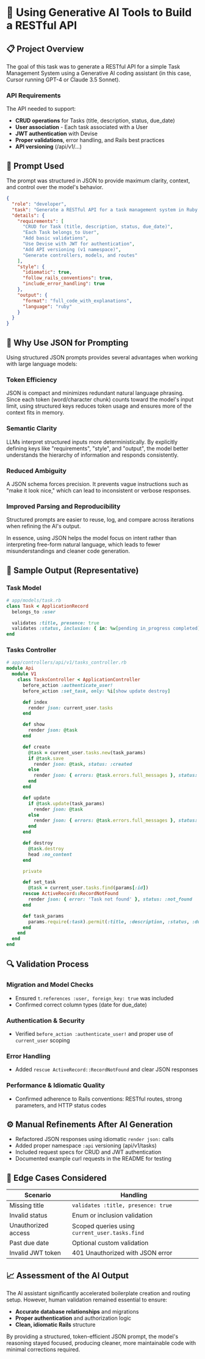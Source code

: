 # 🧠 Using Generative AI Tools to Build a RESTful API

## 📋 Project Overview

The goal of this task was to generate a RESTful API for a simple Task Management System using a Generative AI coding assistant (in this case, Cursor running GPT-4 or Claude 3.5 Sonnet).

### API Requirements

The API needed to support:

- **CRUD operations** for Tasks (title, description, status, due_date)
- **User association** - Each task associated with a User
- **JWT authentication** with Devise
- **Proper validations**, error handling, and Rails best practices
- **API versioning** (/api/v1/...)

## 💬 Prompt Used

The prompt was structured in JSON to provide maximum clarity, context, and control over the model's behavior.

```json
{
  "role": "developer",
  "task": "Generate a RESTful API for a task management system in Ruby on Rails.",
  "details": {
    "requirements": [
      "CRUD for Task (title, description, status, due_date)",
      "Each Task belongs_to User",
      "Add basic validations",
      "Use Devise with JWT for authentication",
      "Add API versioning (v1 namespace)",
      "Generate controllers, models, and routes"
    ],
    "style": {
      "idiomatic": true,
      "follow_rails_conventions": true,
      "include_error_handling": true
    },
    "output": {
      "format": "full_code_with_explanations",
      "language": "ruby"
    }
  }
}
```

## 🧩 Why Use JSON for Prompting

Using structured JSON prompts provides several advantages when working with large language models:

### Token Efficiency

JSON is compact and minimizes redundant natural language phrasing. Since each token (word/character chunk) counts toward the model's input limit, using structured keys reduces token usage and ensures more of the context fits in memory.

### Semantic Clarity

LLMs interpret structured inputs more deterministically. By explicitly defining keys like "requirements", "style", and "output", the model better understands the hierarchy of information and responds consistently.

### Reduced Ambiguity

A JSON schema forces precision. It prevents vague instructions such as "make it look nice," which can lead to inconsistent or verbose responses.

### Improved Parsing and Reproducibility

Structured prompts are easier to reuse, log, and compare across iterations when refining the AI's output.

In essence, using JSON helps the model focus on intent rather than interpreting free-form natural language, which leads to fewer misunderstandings and cleaner code generation.

## 🧱 Sample Output (Representative)

### Task Model

```ruby
# app/models/task.rb
class Task < ApplicationRecord
  belongs_to :user

  validates :title, presence: true
  validates :status, inclusion: { in: %w[pending in_progress completed] }
end
```

### Tasks Controller

```ruby
# app/controllers/api/v1/tasks_controller.rb
module Api
  module V1
    class TasksController < ApplicationController
      before_action :authenticate_user!
      before_action :set_task, only: %i[show update destroy]

      def index
        render json: current_user.tasks
      end

      def show
        render json: @task
      end

      def create
        @task = current_user.tasks.new(task_params)
        if @task.save
          render json: @task, status: :created
        else
          render json: { errors: @task.errors.full_messages }, status: :unprocessable_entity
        end
      end

      def update
        if @task.update(task_params)
          render json: @task
        else
          render json: { errors: @task.errors.full_messages }, status: :unprocessable_entity
        end
      end

      def destroy
        @task.destroy
        head :no_content
      end

      private

      def set_task
        @task = current_user.tasks.find(params[:id])
      rescue ActiveRecord::RecordNotFound
        render json: { error: 'Task not found' }, status: :not_found
      end

      def task_params
        params.require(:task).permit(:title, :description, :status, :due_date)
      end
    end
  end
end
```

## 🔍 Validation Process

### Migration and Model Checks

- Ensured `t.references :user, foreign_key: true` was included
- Confirmed correct column types (date for due_date)

### Authentication & Security

- Verified `before_action :authenticate_user!` and proper use of `current_user` scoping

### Error Handling

- Added `rescue ActiveRecord::RecordNotFound` and clear JSON responses

### Performance & Idiomatic Quality

- Confirmed adherence to Rails conventions: RESTful routes, strong parameters, and HTTP status codes

## ⚙️ Manual Refinements After AI Generation

- Refactored JSON responses using idiomatic `render json:` calls
- Added proper namespace `:api` versioning (api/v1/tasks)
- Included request specs for CRUD and JWT authentication
- Documented example curl requests in the README for testing

## 🧩 Edge Cases Considered

| Scenario            | Handling                                       |
| ------------------- | ---------------------------------------------- |
| Missing title       | `validates :title, presence: true`             |
| Invalid status      | Enum or inclusion validation                   |
| Unauthorized access | Scoped queries using `current_user.tasks.find` |
| Past due date       | Optional custom validation                     |
| Invalid JWT token   | 401 Unauthorized with JSON error               |

## 📈 Assessment of the AI Output

The AI assistant significantly accelerated boilerplate creation and routing setup. However, human validation remained essential to ensure:

- **Accurate database relationships** and migrations
- **Proper authentication** and authorization logic
- **Clean, idiomatic Rails** structure

By providing a structured, token-efficient JSON prompt, the model's reasoning stayed focused, producing cleaner, more maintainable code with minimal corrections required.
